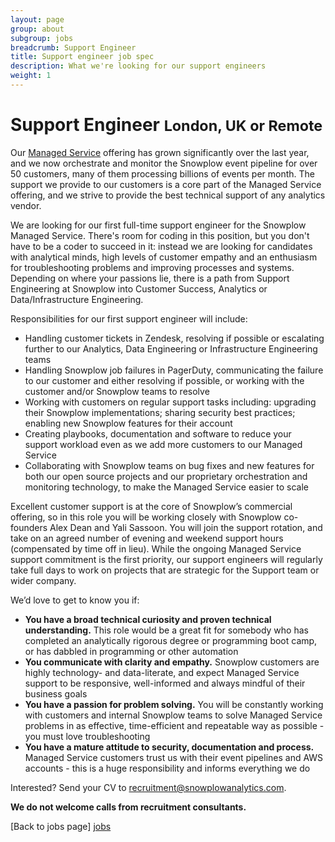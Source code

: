 ```yaml
---
layout: page
group: about
subgroup: jobs
breadcrumb: Support Engineer
title: Support engineer job spec
description: What we're looking for our support engineers
weight: 1
---
```


<h1>Support Engineer <small>London, UK or Remote</small></h1>

Our [Managed Service](http://snowplowanalytics.com/get-started/) offering has grown significantly over the last year, and we now orchestrate and monitor the Snowplow event pipeline for over 50 customers, many of them processing billions of events per month. The support we provide to our customers is a core part of the Managed Service offering, and we strive to provide the best technical support of any analytics vendor.

We are looking for our first full-time support engineer for the Snowplow Managed Service. There's room for coding in this position, but you don't have to be a coder to succeed in it: instead we are looking for candidates with analytical minds, high levels of customer empathy and an enthusiasm for troubleshooting problems and improving processes and systems. Depending on where your passions lie, there is a path from Support Engineering at Snowplow into Customer Success, Analytics or Data/Infrastructure Engineering.

Responsibilities for our first support engineer will include:

* Handling customer tickets in Zendesk, resolving if possible or escalating further to our Analytics, Data Engineering or Infrastructure Engineering teams
* Handling Snowplow job failures in PagerDuty, communicating the failure to our customer and either resolving if possible, or working with the customer and/or Snowplow teams to resolve
* Working with customers on regular support tasks including: upgrading their Snowplow implementations; sharing security best practices; enabling new Snowplow features for their account 
* Creating playbooks, documentation and software to reduce your support workload even as we add more customers to our Managed Service
* Collaborating with Snowplow teams on bug fixes and new features for both our open source projects and our proprietary orchestration and monitoring technology, to make the Managed Service easier to scale

Excellent customer support is at the core of Snowplow’s commercial offering, so in this role you will be working closely with Snowplow co-founders Alex Dean and Yali Sassoon. You will join the support rotation, and take on an agreed number of evening and weekend support hours (compensated by time off in lieu). While the ongoing Managed Service support commitment is the first priority, our support engineers will regularly take full days to work on projects that are strategic for the Support team or wider company.

We’d love to get to know you if:

* **You have a broad technical curiosity and proven technical understanding.** This role would be a great fit for somebody who has completed an analytically rigorous degree or programming boot camp, or has dabbled in programming or other automation
* **You communicate with clarity and empathy.** Snowplow customers are highly technology- and data-literate, and expect Managed Service support to be responsive, well-informed and always mindful of their business goals
* **You have a passion for problem solving.** You will be constantly working with customers and internal Snowplow teams to solve Managed Service problems in as effective, time-efficient and repeatable way as possible - you must love troubleshooting
* **You have a mature attitude to security, documentation and process.** Managed Service customers trust us with their event pipelines and AWS accounts - this is a huge responsibility and informs everything we do

Interested? Send your CV to recruitment@snowplowanalytics.com.

<strong>We do not welcome calls from recruitment consultants.</strong>

[Back to jobs page] [jobs]

[jobs]: /about/jobs.html